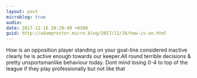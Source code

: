 ```yaml
---
layout: post
microblog: true
audio: 
date: 2017-12-16 20:29:49 +0100
guid: http://adamprocter.micro.blog/2017/12/16/how-is-an.html
---
```

How is an opposition player standing on your goal-line considered inactive clearly he is active enough towards our keeper.All round terrible decisions & pretty unsportsmanlike behaviour today. Dont mind losing 0-4 to top of the league if they play professionally but not like that
